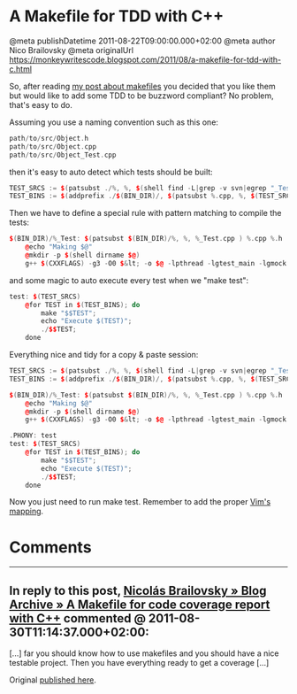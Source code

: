 # A Makefile for TDD with C++

@meta publishDatetime 2011-08-22T09:00:00.000+02:00
@meta author Nico Brailovsky
@meta originalUrl https://monkeywritescode.blogspot.com/2011/08/a-makefile-for-tdd-with-c.html

So, after reading [my post about makefiles](md_blog/2011/0818_Makefiles.md) you decided that you like them but would like to add some TDD to be buzzword compliant? No problem, that's easy to do.

Assuming you use a naming convention such as this one:

```c++
path/to/src/Object.h
path/to/src/Object.cpp
path/to/src/Object_Test.cpp
```

then it's easy to auto detect which tests should be built:

```c++
TEST_SRCS := $(patsubst ./%, %, $(shell find -L|grep -v svn|egrep "_Test.cpp$$" ) )
TEST_BINS := $(addprefix ./$(BIN_DIR)/, $(patsubst %.cpp, %, $(TEST_SRCS)) )
```

Then we have to define a special rule with pattern matching to compile the tests:

```c++
$(BIN_DIR)/%_Test: $(patsubst $(BIN_DIR)/%, %, %_Test.cpp ) %.cpp %.h
	@echo "Making $@"
	@mkdir -p $(shell dirname $@)
	g++ $(CXXFLAGS) -g3 -O0 $&lt; -o $@ -lpthread -lgtest_main -lgmock $(OBJECTS) $(LDFLAGS)
```

and some magic to auto execute every test when we "make test":

```c++
test: $(TEST_SRCS)
	@for TEST in $(TEST_BINS); do
		make "$$TEST";
		echo "Execute $(TEST)";
		./$$TEST;
	done
```

Everything nice and tidy for a copy & paste session:

```c++
TEST_SRCS := $(patsubst ./%, %, $(shell find -L|grep -v svn|egrep "_Test.cpp$$" ) )
TEST_BINS := $(addprefix ./$(BIN_DIR)/, $(patsubst %.cpp, %, $(TEST_SRCS)) )

$(BIN_DIR)/%_Test: $(patsubst $(BIN_DIR)/%, %, %_Test.cpp ) %.cpp %.h
	@echo "Making $@"
	@mkdir -p $(shell dirname $@)
	g++ $(CXXFLAGS) -g3 -O0 $&lt; -o $@ -lpthread -lgtest_main -lgmock $(OBJECTS) $(LDFLAGS)

.PHONY: test
test: $(TEST_SRCS)
	@for TEST in $(TEST_BINS); do
		make "$$TEST";
		echo "Execute $(TEST)";
		./$$TEST;
	done
```

Now you just need to run make test. Remember to add the proper [Vim's mapping](md_blog/2010/0629_Vimtipsmakethingsworkagain.md).


# Comments

---
## In reply to this post, [Nicolás Brailovsky » Blog Archive » A Makefile for code coverage report with C++](md_blog/2011/0830_AMakefileforcodecoveragereportwithC.md) commented @ 2011-08-30T11:14:37.000+02:00:

[...] far you should know how to use makefiles and you should have a nice testable project. Then you have everything ready to get a coverage [...]

Original [published here](md_blog/2011/0822_AMakefileforTDDwithC.md).
